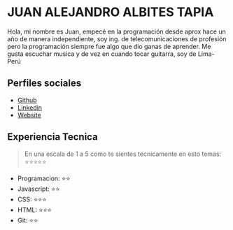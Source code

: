 # JUAN ALEJANDRO ALBITES TAPIA

Hola, mi nombre es Juan, empecé en la programación desde aprox hace un año de manera independiente, soy ing. de telecomunicaciones de profesión pero la programación siempre fue algo que dio ganas de aprender. Me gusta escuchar musica y de vez en cuando tocar guitarra, soy de Lima-Perú

## Perfiles sociales

- [Github](https://github.com/AlejandroAlbites/)
- [Linkedin](https://www.linkedin.com/in/juan-alejandro-albites-tapia-316185112)
- [Website](https://www.facebook.com/alejandro.albitestapia/)

## Experiencia Tecnica
> En una escala de 1 a 5 como te sientes tecnicamente en esto temas:  ⭐️⭐️⭐️⭐️⭐️

- Programacion: ⭐️⭐️
- Javascript: ⭐️⭐️
- CSS: ⭐️⭐️⭐️
- HTML: ⭐️⭐️⭐️
- Git: ⭐️⭐️
